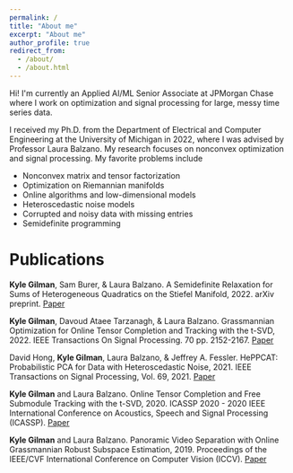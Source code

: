 ```yaml
---
permalink: /
title: "About me"
excerpt: "About me"
author_profile: true
redirect_from: 
  - /about/
  - /about.html
---
```


Hi! I'm currently an Applied AI/ML Senior Associate at JPMorgan Chase where I work on optimization and signal processing for large, messy time series data.

I received my Ph.D. from the Department of Electrical and Computer Engineering at the University of Michigan in 2022, where I was advised by Professor Laura Balzano. My research focuses on nonconvex optimization and signal processing. My favorite problems include
<ul>
  <li>Nonconvex matrix and tensor factorization</li>
  <li>Optimization on Riemannian manifolds</li>
  <li>Online algorithms and low-dimensional models</li>
  <li>Heteroscedastic noise models</li>
  <li>Corrupted and noisy data with missing entries</li>
  <li>Semidefinite programming</li>
</ul>

Publications
======
<b>Kyle Gilman</b>, Sam Burer, & Laura Balzano. A Semidefinite Relaxation for Sums of Heterogeneous Quadratics on the Stiefel Manifold, 2022. arXiv preprint. [Paper](https://arxiv.org/abs/2205.13653)

<b>Kyle Gilman</b>, Davoud Ataee Tarzanagh, & Laura Balzano. Grassmannian Optimization for Online Tensor Completion and Tracking with the t-SVD, 2022. IEEE Transactions On Signal Processing. 70 pp. 2152-2167. [Paper](https://arxiv.org/abs/2001.11419)

David Hong, <b>Kyle Gilman</b>, Laura Balzano, & Jeffrey A. Fessler. HePPCAT: Probabilistic PCA for Data with Heteroscedastic Noise, 2021. IEEE Transactions on Signal Processing, Vol. 69, 2021. [Paper](https://arxiv.org/abs/2101.03468)

<b>Kyle Gilman</b> and Laura Balzano. Online Tensor Completion and Free Submodule Tracking with the t-SVD, 2020. ICASSP 2020 - 2020 IEEE International Conference on Acoustics, Speech and Signal Processing (ICASSP). [Paper](https://ieeexplore.ieee.org/document/9053199)

<b>Kyle Gilman</b> and Laura Balzano. Panoramic Video Separation with Online Grassmannian Robust Subspace Estimation, 2019. Proceedings of the IEEE/CVF International Conference on Computer Vision (ICCV). [Paper](https://ieeexplore.ieee.org/document/9022344)


